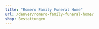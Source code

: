 ```yaml
---
title: "Romero Family Funeral Home"
url: /denver/romero-family-funeral-home/
shop: Bestattungen
---
```

